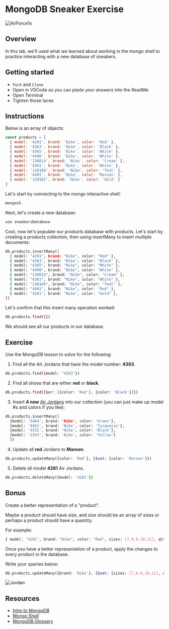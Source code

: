 # MongoDB Sneaker Exercise

![AirForce1s](https://external-content.duckduckgo.com/iu/?u=https%3A%2F%2Fmedia.giphy.com%2Fmedia%2FjeMmhPrGyoBoY%2Fgiphy.gif&f=1&nofb=1)

## Overview

In this lab, we'll used what we learned about working in the mongo shell to practice interacting with a new database of sneakers.

## Getting started

- `Fork` and `Clone`
- Open in VSCode so you can _paste your answers_ into the ReadMe
- Open Terminal
- Tighten those laces

## Instructions

Below is an array of objects:

```js
const products = [
  { model: '4281', brand: 'Nike', color: 'Red' },
  { model: '4363', brand: 'Nike', color: 'Black' },
  { model: '4365', brand: 'Nike', color: 'White' },
  { model: '4490', brand: 'Nike', color: 'White' },
  { model: '130014', brand: 'Nike', color: 'Cream' },
  { model: '4361', brand: 'Nike', color: 'White' },
  { model: '130169', brand: 'Nike', color: 'Teal' },
  { model: '4401', brand: 'Nike', color: 'Maroon' },
  { model: '130182', brand: 'Nike', color: 'Gold' }
]
```

Let's start by connecting to the mongo interactive shell:

```sh
mongosh
```

Next, let's create a new database:

```sh
use sneakersDatabase
```

Cool, now let's populate our products database with products. Let's start by creating a products collection, then using insertMany to insert multiple documents:

```sh
db.products.insertMany([
  { model: "4281", brand: "Nike", color: "Red" },
  { model: "4363", brand: "Nike", color: "Black" },
  { model: "4365", brand: "Nike", color: "White" },
  { model: "4490", brand: "Nike", color: "White" },
  { model: "130014", brand: "Nike", color: "Cream" },
  { model: "4361", brand: "Nike", color: "White" },
  { model: "130169", brand: "Nike", color: "Teal" },
  { model: "4401", brand: "Nike", color: "Red" },
  { model: "4281", brand: "Nike", color: "Gold" },
])
```

Let's confirm that this insert many operation worked:

```sh
db.products.find({})
```

We should see all our products in our database.

## Exercise

Use the MongoDB lesson to solve for the following:

1. Find all the Air Jordans that have the model number: **4363**.

```sh
db.products.find({model: "4363"})
```

2. Find all shoes that are either **red** or **black**.

```sh
db.products.find({$or: [{color: 'Red'}, {color: 'Black'}]})
```

3. Insert **4 new** [Air Jordans](https://www.jordan.com/collection/) into our collection (you can just make up model #s and colors if you like):

```sh
db.products.insertMany([
  {model: '5464', brand: 'Nike', color: 'Green'},
  {model: '8462', brand: 'Nike', color: 'Turquoise'},
  {model: '4531', brand: 'Nike', color: 'Black'},
  {model: '2353', brand: 'Nike', color: 'Yellow'}
  ])
```

4. Update all **red** Jordans to **Maroon**:

```sh
db.products.updateMany({color: 'Red'}, {$set: {color: 'Maroon'}})
```

5. Delete all model **4281** Air Jordans.

```sh
db.products.deleteMany({model: '4281'})
```

## Bonus

Create a better representation of a "product".

Maybe a product should have size, and size should be an array of sizes or perhaps a product should have a quantity.

For example:

```sh
{ model: "4281", brand: "Nike", color: "Red", sizes: [7,8,9,10,11], qty: 36 },
```

Once you have a better representation of a product, apply the changes to every product in the database.

Write your queries below:

```sh
db.products.updateMany({brand: 'Nike'}, {$set: {sizes: [7,8,9,10,11], qty: 28}})
```

![Jordan](https://external-content.duckduckgo.com/iu/?u=https%3A%2F%2F66.media.tumblr.com%2Fa46d189bb8c3489dd21537e8478f61c4%2Ftumblr_p44eax11pT1r2cri9o2_500.gifv&f=1&nofb=1)

## Resources

- [Intro to MongoDB](https://github.com/SEI-R-4-26/u2_lesson_mongoDB)
- [Mongo Shell](https://docs.mongodb.com/manual/mongo/)
- [MongoDB Glossary](https://docs.mongodb.com/manual/reference/glossary/)
